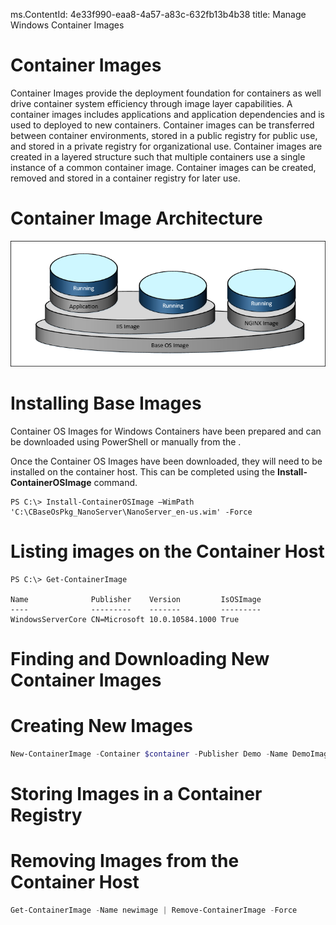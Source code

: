 ms.ContentId: 4e33f990-eaa8-4a57-a83c-632fb13b4b38
title: Manage Windows Container Images

# Container Images

Container Images provide the deployment foundation for containers as well drive container system efficiency through image layer capabilities. A container images includes applications and application dependencies and is used to deployed to new containers. Container images can be transferred between container environments, stored in a public registry for public use, and stored in a private registry for organizational use. Container images are created in a layered structure such that multiple containers use a single instance of a common container image. Container images can be created, removed and stored in a container registry for later use.

# Container Image Architecture

![](./media/image1.png)

# Installing Base Images

Container OS Images for Windows Containers have been prepared and can be downloaded using PowerShell or manually from the <!-- insert download location -->.

Once the Container OS Images have been downloaded, they will need to be installed on the container host. This can be completed using the **Install-ContainerOSImage** command.

```powerhsell
PS C:\> Install-ContainerOSImage –WimPath 'C:\CBaseOsPkg_NanoServer\NanoServer_en-us.wim' -Force
```
# Listing images on the Container Host

```powerhsell
PS C:\> Get-ContainerImage

Name              Publisher    Version         IsOSImage
----              ---------    -------         ---------
WindowsServerCore CN=Microsoft 10.0.10584.1000 True
```
# Finding and Downloading New Container Images

<!-- Insert OneGet Deatils - meeting on 10/30 for details. -->

# Creating New Images

```powershell
New-ContainerImage -Container $container -Publisher Demo -Name DemoImage -Version 1.0
```

# Storing Images in a Container Registry

<!-- Can we do this with PowerShell at TP4 -->

# Removing Images from the Container Host

```powershell
Get-ContainerImage -Name newimage | Remove-ContainerImage -Force
```
